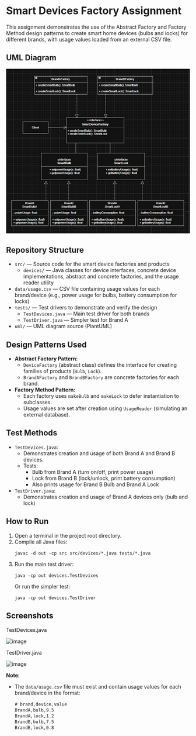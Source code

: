 # Smart Devices Factory Assignment

This assignment demonstrates the use of the Abstract Factory and Factory Method design patterns to create smart home devices (bulbs and locks) for different brands, with usage values loaded from an external CSV file.

## UML Diagram

![UML Diagram](<WhatsApp Image 2025-09-22 at 18.25.23_6766a3d2.jpg>)

## Repository Structure

- `src/` — Source code for the smart device factories and products
  - `devices/` — Java classes for device interfaces, concrete device implementations, abstract and concrete factories, and the usage reader utility
- `data/usage.csv` — CSV file containing usage values for each brand/device (e.g., power usage for bulbs, battery consumption for locks)
- `tests/` — Test drivers to demonstrate and verify the design
  - `TestDevices.java` — Main test driver for both brands
  - `TestDriver.java` — Simpler test for Brand A
- `uml/` — UML diagram source (PlantUML)

## Design Patterns Used

- **Abstract Factory Pattern:**
  - `DeviceFactory` (abstract class) defines the interface for creating families of products (`Bulb`, `Lock`).
  - `BrandAFactory` and `BrandBFactory` are concrete factories for each brand.
- **Factory Method Pattern:**
  - Each factory uses `makeBulb` and `makeLock` to defer instantiation to subclasses.
  - Usage values are set after creation using `UsageReader` (simulating an external database).

## Test Methods

- `TestDevices.java`:
  - Demonstrates creation and usage of both Brand A and Brand B devices.
  - Tests:
    - Bulb from Brand A (turn on/off, print power usage)
    - Lock from Brand B (lock/unlock, print battery consumption)
    - Also prints usage for Brand B Bulb and Brand A Lock
- `TestDriver.java`:
  - Demonstrates creation and usage of Brand A devices only (bulb and lock)

## How to Run

1. Open a terminal in the project root directory.
2. Compile all Java files:
   ```
   javac -d out -cp src src/devices/*.java tests/*.java
   ```
3. Run the main test driver:
   ```
   java -cp out devices.TestDevices
   ```
   Or run the simpler test:
   ```
   java -cp out devices.TestDriver
   ```

## Screenshots

TestDevices.java

<img width="879" height="369" alt="image" src="https://github.com/user-attachments/assets/a1af8cd0-6bd0-45eb-96ad-5a69538072d9" />

TestDriver.java

<img width="1084" height="338" alt="image" src="https://github.com/user-attachments/assets/694fee66-6e30-4160-a3a4-ef02628012cf" />

**Note:**

- The `data/usage.csv` file must exist and contain usage values for each brand/device in the format:
  ```
  # brand,device,value
  BrandA,bulb,9.5
  BrandA,lock,1.2
  BrandB,bulb,7.5
  BrandB,lock,0.8

